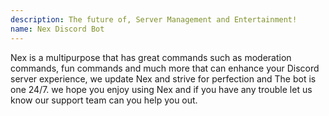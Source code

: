 ```yaml
---
description: The future of, Server Management and Entertainment!
name: Nex Discord Bot
---
```


Nex is a multipurpose that has great commands such as moderation commands, fun commands and much more that can enhance your Discord server experience, we update Nex and strive for perfection and The bot is one 24/7. we hope you enjoy using Nex and if you have any trouble let us know our support team can you help you out.

